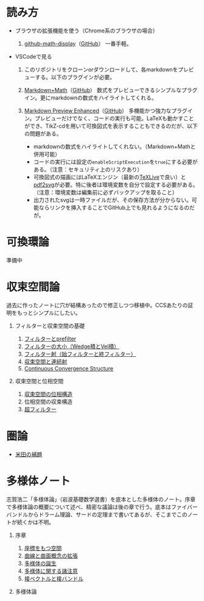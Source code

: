 # 読み方

- ブラウザの拡張機能を使う（Chrome系のブラウザの場合）
    1. [github-math-display](https://chrome.google.com/webstore/detail/github-math-display/cgolaobglebjonjiblcjagnpmdmlgmda)（[GitHub](https://github.com/AaronCQL/katex-github-chrome-extension)）
    一番手軽。

- VSCodeで見る
    1. このリポジトリをクローンorダウンロードして、各markdownをプレビューする。以下のプラグインが必要。
    1. [Markdown+Math](https://marketplace.visualstudio.com/items?itemName=goessner.mdmath)（[GitHub](https://github.com/goessner/mdmath)）
    数式をプレビューできるシンプルなプラグイン。更にmarkdownの数式をハイライトしてくれる。

    1. [Markdown Preview Enhanced](https://marketplace.visualstudio.com/items?itemName=shd101wyy.markdown-preview-enhanced)（[GitHub](https://github.com/shd101wyy/vscode-markdown-preview-enhanced)）
    多機能かつ強力なプラグイン。プレビューだけでなく、コードの実行も可能。LaTeXも動かすことができ、TikZ-cdを用いて可換図式を表示することもできるのだが、以下の問題がある。
        - markdownの数式をハイライトしてくれない。（Markdown+Mathと併用可能）
        - コードの実行には設定の`enableScriptExecution`を`true`にする必要がある。（注意：セキュリティ上のリスクあり）
        - 可換図式の描画にはLaTeXエンジン（最新の[TeXLive](https://www.tug.org/texlive/)で良い）と[pdf2svg](https://github.com/jalios/pdf2svg-windows)が必要。特に後者は環境変数を自分で設定する必要がある。（注意：環境変数は編集前に必ずバックアップを取ること）
        - 出力されたsvgは一時ファイルだが、その保存方法が分からない。可能ならリンクを挿入することでGitHub上でも見れるようになるのだが。

# 可換環論

準備中

# 収束空間論

過去に作ったノートに穴が結構あったので修正しつつ移植中。CCSあたりの証明をもっとシンプルにしたい。

1. フィルターと収束空間の基礎

    1. [フィルターとprefilter](/ConvergentSpace/Filter.md)
    1. [フィルターの大小（Wedge積とVel積）](/ConvergentSpace/FinerCoarser.md)
    1. [フィルター射（始フィルターと終フィルター）](/ConvergentSpace/InitialFinal.md)
    1. [収束空間と連続射](/ConvergentSpace/Conv.md)
    1. [Continuous Convergence Structure](/ConvergentSpace/CCS.md)

1. 収束空間と位相空間
    1. [収束空間の位相構造](/ConvergentSpace/FilterOpenTopology.md)
    1. 位相空間の収束構造
    1. [超フィルター](/ConvergentSpace/UltraFilter.md)

# 圏論

- [米田の補題](/Category/YonedaLemma.md)

# 多様体ノート

志賀浩二「多様体論」（岩波基礎数学選書）を底本とした多様体のノート。序章で多様体論の概要について述べ、精密な議論は後の章で行う。底本はファイバーバンドルからドラーム理論、サードの定理まで書いてあるが、そこまでこのノートが続くかは不明。

1. 序章

    1. [座標をもつ空間](/Manifold/CoordinatedSpace.md)
    1. [曲線と曲面概念の拡張](/Manifold/WhatIsManifold.md)
    1. [多様体の誕生](/Manifold/BirthOfManifold.md)
    1. [多様体に関する諸注意](/Manifold/RemarkOfManifold.md)
    1. [接ベクトルと接バンドル](/Manifold/Tangent.md)

1. 多様体論
